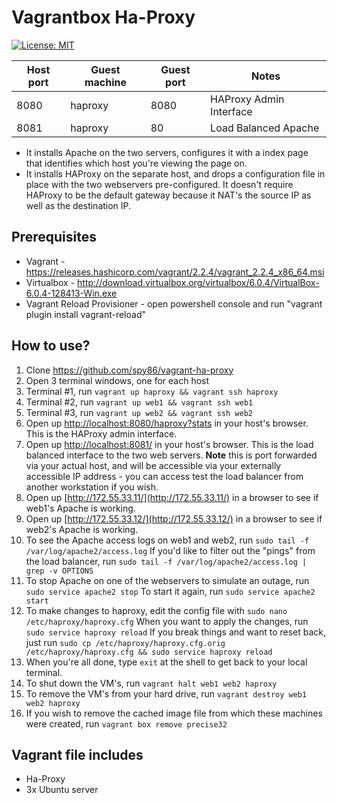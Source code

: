 # Vagrantbox Ha-Proxy

[![License: MIT](https://img.shields.io/badge/License-MIT-yellow.svg)](https://opensource.org/licenses/MIT)


| Host port | Guest machine | Guest port | Notes
------------|---------------|------------|---
| 8080 | haproxy | 8080 | HAProxy Admin Interface
| 8081 | haproxy | 80 | Load Balanced Apache
* It installs Apache on the two servers, configures it with a index page that identifies which host you're viewing the page on.
* It installs HAProxy on the separate host, and drops a configuration file in place with the two webservers pre-configured.  It doesn't require HAProxy to be the default gateway because it NAT's the source IP as well as the destination IP.



## Prerequisites
* Vagrant - https://releases.hashicorp.com/vagrant/2.2.4/vagrant_2.2.4_x86_64.msi
* Virtualbox - http://download.virtualbox.org/virtualbox/6.0.4/VirtualBox-6.0.4-128413-Win.exe
* Vagrant Reload Provisioner - open powershell console and run "vagrant plugin install vagrant-reload"

## How to use?

1. Clone https://github.com/spy86/vagrant-ha-proxy
2. Open 3 terminal windows, one for each host
3. Terminal #1, run ``` vagrant up haproxy && vagrant ssh haproxy ```
4. Terminal #2, run ``` vagrant up web1 && vagrant ssh web1 ```
5. Terminal #3, run ``` vagrant up web2 && vagrant ssh web2 ```
6.  Open up [http://localhost:8080/haproxy?stats](http://localhost:8080/haproxy?stats) in your host's browser.  This is the HAProxy admin interface.
7.  Open up [http://localhost:8081/](http://localhost:8081/) in your host's browser.  This is the load balanced interface to the two web servers.  **Note** this is port forwarded via your actual host, and will be accessible via your externally accessible IP address - you can access test the load balancer from another workstation if you wish.
8.  Open up [http://172.55.33.11/](http://172.55.33.11/) in a browser to see if web1's Apache is working.
9.  Open up [http://172.55.33.12/](http://172.55.33.12/) in a browser to see if web2's Apache is working.
10.  To see the Apache access logs on web1 and web2, run ``` sudo tail -f /var/log/apache2/access.log ```  If you'd like to filter out the "pings" from the load balancer, run ``` sudo tail -f /var/log/apache2/access.log | grep -v OPTIONS ```
11.  To stop Apache on one of the webservers to simulate an outage, run ``` sudo service apache2 stop ```  To start it again, run ``` sudo service apache2 start ```
12.  To make changes to haproxy, edit the config file with ``` sudo nano /etc/haproxy/haproxy.cfg ```  When you want to apply the changes, run ``` sudo service haproxy reload ```  If you break things and want to reset back, just run ``` sudo cp /etc/haproxy/haproxy.cfg.orig /etc/haproxy/haproxy.cfg && sudo service haproxy reload ```
13.  When you're all done, type ``` exit ``` at the shell to get back to your local terminal.
14.  To shut down the VM's, run ``` vagrant halt web1 web2 haproxy ```
15.  To remove the VM's from your hard drive, run ``` vagrant destroy web1 web2 haproxy ```
16.  If you wish to remove the cached image file from which these machines were created, run ``` vagrant box remove precise32 ```

## Vagrant file includes

* Ha-Proxy
* 3x Ubuntu server
